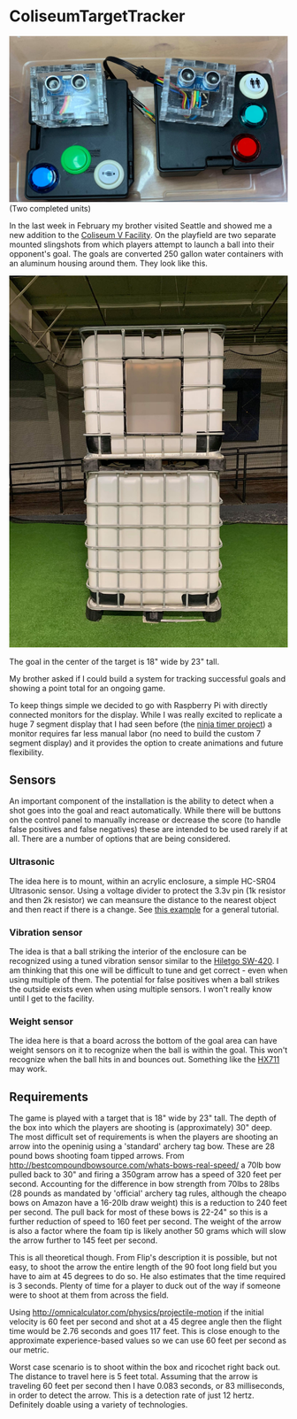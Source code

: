 # ColiseumTargetTracker

![Two Final Units](images/TwoUnits.jpg)
(Two completed units)

In the last week in February my brother visited Seattle and showed me a new addition to the 
[Coliseum V Facility](https://coliseumv.com/).  On the playfield are two separate mounted 
slingshots from which players attempt to launch a ball into their opponent's goal.  The goals 
are converted 250 gallon water containers with an aluminum housing around them.  They look like
this.

![Entire Goal](images/Goal-Full.jpg)

The goal in the center of the target is 18" wide by 23" tall. 

My brother asked if I could build a system for tracking successful goals and showing a point total for an ongoing game.  

To keep things simple we decided to go with Raspberry Pi with directly connected monitors for the display.  While I was 
really excited to replicate a huge 7 segment display that I had seen before (the 
[ninja timer project](https://learn.adafruit.com/ninja-timer-giant-7-segment-display)) a monitor requires far less
manual labor (no need to build the custom 7 segment display) and it provides the option to create animations and 
future flexibility.  

## Sensors

An important component of the installation is the ability to detect when a shot goes into the goal and react 
automatically.  While there will be buttons on the control panel to manually increase or decrease the score 
(to handle false positives and false negatives) these are intended to be used rarely if at all.  There are a 
number of options that are being considered.

### Ultrasonic

The idea here is to mount, within an acrylic enclosure, a simple HC-SR04 Ultrasonic sensor.  Using a voltage divider 
to protect the 3.3v pin (1k resistor and then 2k resistor) we can meansure the distance to the nearest object and then react if there is a change.  See [this example](https://thepihut.com/blogs/raspberry-pi-tutorials/hc-sr04-ultrasonic-range-sensor-on-the-raspberry-pi) for a general tutorial.

### Vibration sensor

The idea is that a ball striking the interior of the enclosure can be recognized using a tuned vibration sensor 
similar to the [Hiletgo SW-420](https://www.amazon.com/gp/product/B00HJ6ACY2/).  I am thinking that this one will 
be difficult to tune and get correct - even when using multiple of them.  The potential for false positives when
a ball strikes the outside exists even when using multiple sensors.  I won't really know until I get to the facility.

### Weight sensor

The idea here is that a board across the bottom of the goal area can have weight sensors on it to recognize when the 
ball is within the goal.  This won't recognize when the ball hits in and bounces out.  Something like the [HX711](https://www.amazon.com/gp/product/B079FTXR7Y/) may work.

## Requirements

The game is played with a target that is 18" wide by 23" tall.   The depth of the box into which the players are shooting is (approximately) 30" deep.  The most difficult set of requirements is when the players are shooting an arrow into the openinig using a 'standard' archery tag bow.  These are 28 pound bows shooting foam tipped arrows.  From http://bestcompoundbowsource.com/whats-bows-real-speed/ a 70lb bow pulled back to 30" and firing a 350gram arrow has a speed of 320 feet per second.  Accounting for the difference in bow strength from 70lbs to 28lbs (28 pounds as mandated by 'official' archery tag rules, although the cheapo bows on Amazon have a 16-20lb draw weight) this is a reduction to 240 feet per second.  The pull back for most of these bows is 22-24" so this is a further reduction of speed to 160 feet per second.  The weight of the arrow is also a factor where the foam tip is likely another 50 grams which will slow the arrow further to 145 feet per second.  

This is all theoretical though.  From Flip's description it is possible, but not easy, to shoot the arrow the entire length of the 90 foot long field but you have to aim at 45 degrees to do so.  He also estimates that the time required is 3 seconds.  Plenty of time for a player to duck out of the way if someone were to shoot at them from across the field.  

Using http://omnicalculator.com/physics/projectile-motion if the initial velocity is 60 feet per second and shot at a 45 degree angle then the flight time would be 2.76 seconds and goes 117 feet.  This is close enough to the approximate experience-based values so we can use 60 feet per second as our metric.

Worst case scenario is to shoot within the box and ricochet right back out.  The distance to travel here is 5 feet total.  Assuming that the arrow is traveling 60 feet per second then I have 0.083 seconds, or 83 milliseconds, in order to detect the arrow.  This is a detection rate of just 12 hertz.  Definitely doable using a variety of technologies.


